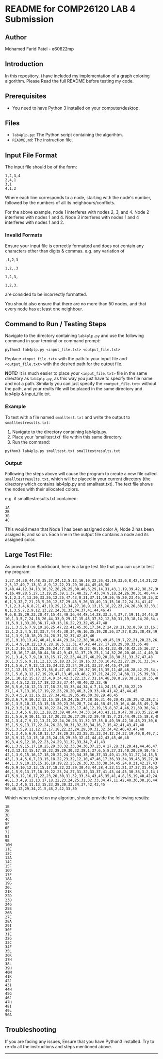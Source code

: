 # README for COMP26120 LAB 4 Submission

## Author
Mohamed Farid Patel - e60822mp

## Introduction
In this repository, i have included my implementation of a graph coloring algorithm.
Please Read the full README before testing my code.

## Prerequisites
- You need to have Python 3 installed on your computer/desktop.

## Files
- `lab4plp.py`: The Python script containing the algorihtm.
- `README.md`: The instruction file.

## Input File Format
The input file should be of the form:
```
1,2,3,4
2,4,1
3,1
4,1,2
```
Where each line corresponds to a node, starting with the node's number, followed by the numbers of all its neighbours/conflicts.

For the above example, node 1 interferes with nodes 2, 3, and 4. Node 2 interferes with nodes 1 and 4. Node 3 interferes with nodes 1 and 4 interferes with nodes 1 and 2.

### Invalid Formats
Ensure your input file is correctly formatted and does not contain any characters other than digits & commas.
e.g. any variation of
```
,1,2,3
```
```
1,2,,3
```
```
1,2,3,
```
```
1,2,3.
```

are consided to be incorrectly formatted.

You should also ensure that there are no more than 50 nodes, and that every node has at least one neighbour.


## Command to Run / Testing Steps
Navigate to the directory containing `lab4plp.py` and use the following command in your terminal or command prompt:
```
python3 lab4plp.py <input_file.txt> <output_file.txt>
```
Replace `<input_file.txt>` with the path to your input file and `<output_file.txt>` with the desired path for the output file.

**NOTE:** It is much easier to place your `<input_file.txt>` file in the same directory as `lab4plp.py`, as this way you just have to specify the file name and not a path. Similarly you can just specify the `<output_file.txt>` without the path, and your reults file will be placed in the same directory and lab4plp & input_file.txt.


### Example
To test with a file named `smalltest.txt` and write the output to `smalltestresults.txt`:
1) Navigate to the directory containing lab4plp.py.
2) Place your 'smalltest.txt' file within this same directory.
3) Run the command:
```
python3 lab4plp.py smalltest.txt smalltestresults.txt
```

### Output
Following the steps above will cause the program to create a new file called ``smalltestresults.txt``, which will be placed in your current directory (the directory which contains lab4plp.py and smalltest.txt).
The text file shows the nodes with their allocated colors. 

e.g. if smalltestresults.txt contained: 
```
1A
2B
3B
4C
```
This would mean that Node 1 has been assigned color A, Node 2 has been assiged B, and so on.
Each line in the output file contains a node and its assigned color.

## Large Test File:

As provided on Blackboard, here is a large test file that you can use to test my program:
```
1,37,34,30,44,48,35,27,24,12,5,13,16,10,32,36,43,19,33,6,8,42,14,21,22,40,23,20,15,49,46,7,17,3,4,11,18,31,41
2,5,17,49,7,13,31,8,9,12,22,23,29,30,44,45,46,50
3,48,44,12,34,13,10,32,20,26,25,30,40,6,29,14,31,43,1,19,39,42,38,37,36,8,41,5,7,28,9,18,24,27,45,46
4,16,49,28,5,27,13,19,25,39,1,37,48,32,7,43,34,9,18,24,26,30,31,40,44,45,47
5,1,2,3,4,13,30,33,26,12,25,47,43,8,31,37,11,19,36,45,20,23,46,10,35,32,28,21,6,16,29,41,42,50
6,1,3,32,7,21,23,5,20,12,37,29,43,9,26,33,49,13,15,16,22,24,34,41,47
7,1,2,3,4,6,8,21,43,19,29,12,34,27,10,9,13,15,18,22,23,24,26,30,32,33,35,37,39,47
8,1,3,5,7,2,9,12,13,22,24,31,33,34,37,41,44,46,47
9,6,8,35,29,23,20,47,15,42,40,36,44,48,14,28,33,3,4,37,7,19,11,34,45,39,16,38,46,12,2,21,10,13,17,18,22,24,32
10,1,3,5,7,24,16,26,44,33,9,29,17,15,45,37,32,12,30,31,19,18,14,20,34,41,43
11,5,9,1,33,20,36,17,49,13,16,22,23,32,45,47,48
12,1,3,5,6,7,9,10,26,25,47,22,41,45,36,17,34,2,24,28,21,32,8,39,13,16,30,23,29,38,20,48,15,31,37,43,50
13,1,2,3,4,5,12,33,7,44,45,38,34,46,16,35,19,20,36,37,27,8,25,30,48,49,26,21,9,11,29,6,15,41,31,43,22,23,24,42,47
14,1,3,9,10,18,23,24,26,31,32,37,42,43,46
15,1,9,10,13,42,40,41,6,44,29,24,12,38,30,43,49,45,19,7,22,21,20,23,26,31,32,33,35,46,47
16,1,4,9,10,12,13,6,28,18,5,11,31,47,42,44,27,17,20,29,30,33,35,48
17,1,2,10,11,12,25,26,24,47,18,23,45,22,46,16,41,33,48,40,42,35,36,37,27,9,19,31,43
18,10,16,17,48,30,44,36,42,9,43,31,37,29,25,1,14,32,26,20,46,41,4,40,38,45,3,7,39,22,24,33,47
19,1,3,4,5,7,9,10,13,15,17,22,23,44,27,46,29,20,28,30,31,33,37,47,48
20,1,3,5,6,9,11,12,13,15,18,23,37,19,16,33,30,10,42,22,27,29,31,32,34,40,41,45
21,1,5,6,7,9,12,13,15,34,22,23,24,29,31,33,37,44,45,47,50
22,1,12,15,17,19,21,36,8,47,45,27,20,37,39,13,35,11,48,46,28,42,25,34,41,9,7,18,6,43,44,2,31,24,26,32,33
23,1,5,6,9,12,17,19,20,47,13,45,49,46,2,37,21,24,27,14,38,11,25,39,30,36,48,33,15,26,43,7,31,32,34,40
24,1,10,12,15,17,23,4,9,34,42,3,22,13,7,31,14,48,39,8,29,38,21,18,35,46,36,6,26,30,33,37,44,47
25,3,4,5,12,13,17,18,22,23,37,44,48,40,32,33,46
26,3,5,6,10,12,13,17,18,23,33,35,44,34,4,7,14,24,15,47,30,22,29
27,1,4,7,13,16,17,19,22,23,28,20,46,3,29,33,40,41,42,43,44,45
28,3,4,5,9,12,16,22,27,34,41,19,35,49,30,38,29,40,45
29,3,6,7,9,10,12,13,15,18,19,24,26,27,28,16,31,40,20,45,36,39,42,38,2,33,41,5,21,37,44,50
30,1,3,5,10,12,13,15,18,20,23,26,28,7,24,44,38,45,19,16,4,40,35,49,2,36,47,41,33,34,42,43,46,48,50
31,2,3,5,10,13,16,18,22,24,29,23,17,48,12,19,15,8,37,4,46,21,39,36,34,20,35,47,1,14,32,40,41,42,43,45
32,1,3,4,5,6,10,12,18,23,39,48,44,34,33,14,43,41,11,9,47,38,20,35,22,40,7,15,31,46,25,36,37
33,1,5,6,9,10,11,13,17,20,23,26,27,29,32,39,40,15,7,21,44,49,25,18,8,48,37,46,24,47,35,30,22,19,16,42,43,45,50
34,1,3,4,7,9,12,13,21,22,24,26,28,31,32,37,35,8,49,39,42,10,48,23,30,6,47,36,40,20,43,44,45,46,50
35,1,5,9,13,17,22,24,26,28,30,31,32,33,34,16,7,15,42,41,43,47,48
36,1,3,5,9,11,12,13,17,18,22,23,24,29,30,31,32,34,42,40,43,47,48
37,1,3,4,5,6,9,10,13,17,18,20,22,23,25,31,33,34,12,24,32,19,40,8,49,7,29,14,42,21,46,41,45,48
38,3,9,12,13,15,18,23,24,28,29,30,32,41,44,42,43,45,46,48
39,3,4,9,12,18,22,23,24,29,31,32,33,34,7,41,43
40,1,3,9,15,17,18,25,29,30,32,33,34,36,37,23,4,27,28,31,20,41,44,46,47,48
41,3,12,13,15,17,18,22,28,29,30,32,38,1,37,6,5,8,27,31,40,20,39,10,46,35,42,43,45,47
42,1,3,9,15,16,17,18,20,22,24,29,34,35,36,37,33,49,41,30,31,27,14,13,5,38,44,45,47,48,50
43,1,3,4,5,6,7,13,15,18,22,23,32,12,10,47,46,17,36,33,34,39,45,35,27,38,41,31,30,14,49,44
44,1,3,9,10,13,15,16,18,19,22,25,26,30,32,33,38,34,45,24,8,21,42,27,43,29,4,2,46,40,48
45,5,9,10,12,13,15,17,18,22,23,29,30,43,44,38,4,33,11,21,37,27,31,46,34,20,2,28,49,47,41,42,3
46,1,5,9,13,17,18,19,22,23,24,27,31,32,33,37,41,43,44,45,30,38,3,2,14,8,34,15,25,40,50
47,5,9,12,16,17,22,23,26,30,31,32,33,34,43,45,35,41,4,8,15,19,40,42,24,36,21,48,18,7,6,11,13
48,1,3,4,9,12,13,17,18,22,23,24,25,31,32,33,34,47,11,42,40,36,38,16,44,30,19,35,37,50
49,1,2,4,6,11,13,15,23,28,30,33,34,37,42,43,45
50,46,12,29,34,21,5,48,2,42,33,30
```

Which when tested on my algoritm, should provide the following results:
```
1B
2K
3D
4C
5F
6E
7J
8I
9B
10M
11E
12C
13A
14C
15F
16D
17F
18A
19G
20L
21K
22D
23D
24G
25B
26B
27E
28A
29I
30E
31E
32G
33C
34F
35L
36K
37H
38L
39H
40M
41K
42J
43I
44H
45G
46J
47H
48I
49L
50A
```


## Troubleshooting

If you are facing any issues, Ensure that you have Python3 installed. Try to re-do all the instructions and steps mentioned above.

---

